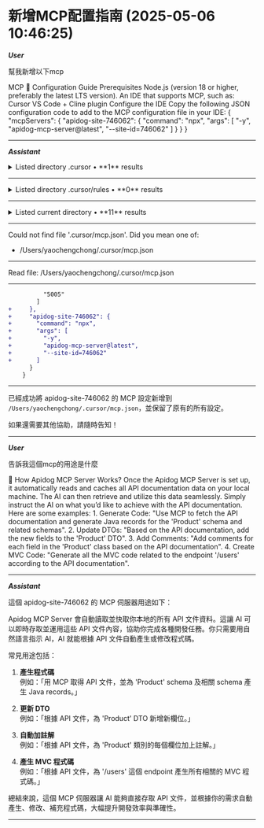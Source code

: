 <!-- Generated by SpecStory -->

# 新增MCP配置指南 (2025-05-06 10:46:25)

_**User**_

幫我新增以下mcp

MCP
🚀 Configuration Guide
Prerequisites
Node.js (version 18 or higher, preferably the latest LTS version).
An IDE that supports MCP, such as:
Cursor
VS Code + Cline plugin
Configure the IDE
Copy the following JSON configuration code to add to the MCP configuration file in your IDE:
{
  "mcpServers": {
    "apidog-site-746062": {
      "command": "npx",
      "args": [
        "-y",
        "apidog-mcp-server@latest",
        "--site-id=746062"
      ]
    }
  }
}

---

_**Assistant**_

<details>
            <summary>Listed directory .cursor • **1** results</summary>
        
| Name |
|-------|
| 📁 `rules` |

</details>

---

<details>
            <summary>Listed directory .cursor/rules • **0** results</summary>
        
No results found
</details>

---

<details>
            <summary>Listed current directory • **11** results</summary>
        
| Name |
|-------|
| 📁 `.specstory` |
| 📁 `project` |
| 📁 `.git` |
| 📁 `supabase` |
| 📄 `.gitignore` |
| 📄 `.cursorindexingignore` |
| 📄 `.DS_Store` |
| 📁 `.vscode` |
| 📄 `import_map.json` |
| 📄 `deno.json` |
| 📁 `.cursor` |

</details>

---

Could not find file '.cursor/mcp.json'. Did you mean one of:
- /Users/yaochengchong/.cursor/mcp.json

---

Read file: /Users/yaochengchong/.cursor/mcp.json

---

```diff
          "5005"
        ]
+     },
+     "apidog-site-746062": {
+       "command": "npx",
+       "args": [
+         "-y",
+         "apidog-mcp-server@latest",
+         "--site-id=746062"
+       ]
      }
    }
```

---

已經成功將 apidog-site-746062 的 MCP 設定新增到 `/Users/yaochengchong/.cursor/mcp.json`，並保留了原有的所有設定。

如果還需要其他協助，請隨時告知！

---

_**User**_

告訴我這個mcp的用途是什麼

🎯 How Apidog MCP Server Works?
Once the Apidog MCP Server is set up, it automatically reads and caches all API documentation data on your local machine. The AI can then retrieve and utilize this data seamlessly.
Simply instruct the AI on what you’d like to achieve with the API documentation. Here are some examples:
1.
Generate Code: "Use MCP to fetch the API documentation and generate Java records for the 'Product' schema and related schemas".
2.
Update DTOs: "Based on the API documentation, add the new fields to the 'Product' DTO".
3.
Add Comments: "Add comments for each field in the 'Product' class based on the API documentation".
4.
Create MVC Code: "Generate all the MVC code related to the endpoint '/users' according to the API documentation".

---

_**Assistant**_

這個 apidog-site-746062 的 MCP 伺服器用途如下：

Apidog MCP Server 會自動讀取並快取你本地的所有 API 文件資料。這讓 AI 可以即時存取並運用這些 API 文件內容，協助你完成各種開發任務。你只需要用自然語言指示 AI，AI 就能根據 API 文件自動產生或修改程式碼。

常見用途包括：

1. **產生程式碼**  
   例如：「用 MCP 取得 API 文件，並為 'Product' schema 及相關 schema 產生 Java records。」

2. **更新 DTO**  
   例如：「根據 API 文件，為 'Product' DTO 新增新欄位。」

3. **自動加註解**  
   例如：「根據 API 文件，為 'Product' 類別的每個欄位加上註解。」

4. **產生 MVC 程式碼**  
   例如：「根據 API 文件，為 '/users' 這個 endpoint 產生所有相關的 MVC 程式碼。」

總結來說，這個 MCP 伺服器讓 AI 能夠直接存取 API 文件，並根據你的需求自動產生、修改、補充程式碼，大幅提升開發效率與準確性。

---

